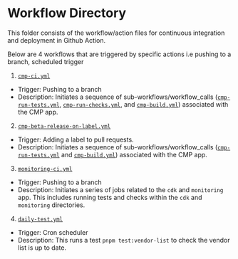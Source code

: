 # Workflow Directory

This folder consists of the workflow/action files for continuous integration and deployment in Github Action.

Below are 4 workflows that are triggered by specific actions i.e pushing to a branch, scheduled trigger

1. [`cmp-ci.yml`](cmp-ci.yml)

-   Trigger: Pushing to a branch
-   Description: Initiates a sequence of sub-workflows/workflow_calls ([`cmp-run-tests.yml`](cmp-run-tests.yml), [`cmp-run-checks.yml`](cmp-run-checks.yml), and [`cmp-build.yml`](cmp-build.yml)) associated with the CMP app.

2. [`cmp-beta-release-on-label.yml`](cmp-beta-release-on-label.yml)

-   Trigger: Adding a label to pull requests.
-   Description: Initiates a sequence of sub-workflows/workflow_calls ([`cmp-run-tests.yml`](cmp-run-tests.yml) and [`cmp-build.yml`](cmp-build.yml)) associated with the CMP app.

3. [`monitoring-ci.yml`](monitoring-ci.yml)

-   Trigger: Pushing to a branch
-   Description: Initiates a series of jobs related to the `cdk` and `monitoring` app. This includes running tests and checks within the `cdk` and `monitoring` directories.

4. [`daily-test.yml`](daily-test.yml)

-   Trigger: Cron scheduler
-   Description: This runs a test `pnpm test:vendor-list` to check the vendor list is up to date.
